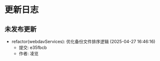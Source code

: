 # 更新日志

## 未发布更新

* refactor(webdavServices): 优化备份文件排序逻辑 (2025-04-27 16:46:16)
  - 提交: e35fbcb
  - 作者: 凌览


